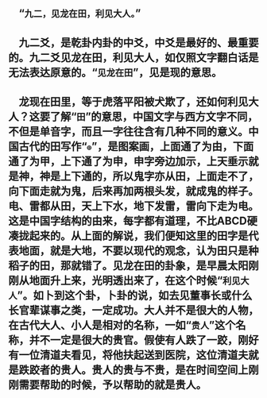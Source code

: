 &emsp;“``九二，见龙在田，利见大人。``”
---
&emsp;九二爻，是乾卦内卦的中爻，中爻是最好的、最重要的。九二爻见龙在田，利见大人，如仅照文字翻白话是无法表达原意的。“``见龙在田``”，见是现的意思。
---
&emsp;龙现在田里，等于虎落平阳被犬欺了，还如何利见大人？这要了解“``田``”的意思，中国文字与西方文字不同，不但是单音字，而且一字往往含有几种不同的意义。中国古代的田写作“<font size=4>``⊕``</font>”，是图案画，上面通了为由，下面通了为甲，上下通了为申，申字旁边加示，上天垂示就是神，神是上下通的，所以鬼字亦从田，上面走不了，向下面走就为鬼，后来再加两根头发，就成鬼的样子。电、雷都从田，天上下水，地下发雷，雷向下走为电。这是中国字结构的由来，每字都有道理，不比ABCD硬凑拢起来的。从上面的解说，我们便知这里的田字是代表地面，就是大地，不要以现代的观念，认为田只是种稻子的田，那就错了。见龙在田的卦象，是早晨太阳刚刚从地面升上来，光明透出来了，在这个时候“``利见大人``”。如卜到这个卦，卜卦的说，如去见董事长或什么长官辈谋事之类，一定成功。大人并不是很大的人物，在古代大人、小人是相对的名称，一如“``贵人``”这个名称，并不一定是很大的贵官。假使有人跌了一跤，刚好有一位清道夫看见，将他扶起送到医院，这位清道夫就是跌跤者的贵人。贵人的贵与不贵，是在时间空间上刚刚需要帮助的时候，予以帮助的就是贵人。
---
